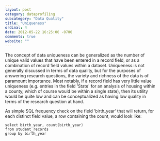 ```yaml
---
layout: post
category: dataprofiling
subcategory: "Data Quality"
title: "Uniqueness"
ordinal: 4
date: 2012-05-22 16:25:06 -0700
comments: true
website: ""
---
```


The concept of data uniqueness can be generalized as the number of unique valid values that have been entered in a record field, or as a combination of record field values within a dataset. Uniqueness is not generally discussed in terms of data quality, but for the purposes of answering research questions, the variety and richness of the data is of paramount importance. Most notably, if a record field has very little value uniqueness (e.g. entries in the field 'State' for an analysis of housing within a county, which of course would be within a single state), then its utility would be quite low and can be conceptualized as having low quality in terms of the research question at hand.

As simple SQL frequency check on the field 'birth_year' that will return, for each distinct field value, a row containing the count, would look like:

    select birth_year, count(birth_year)
    from student_records
    group by birth_year
